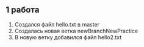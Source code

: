 ## 1 работа

1. Создался файл hello.txt в master	
2. Создалась новая ветка newBranchNewPractice
3. В новую ветку добавился файл hello2.txt	

